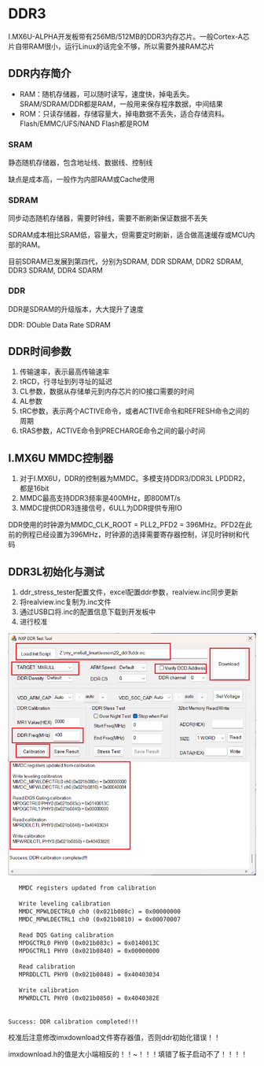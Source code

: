 # DDR3

I.MX6U-ALPHA开发板带有256MB/512MB的DDR3内存芯片。一般Cortex-A芯片自带RAM很小，运行Linux的话完全不够，所以需要外接RAM芯片

## DDR内存简介

- RAM：随机存储器，可以随时读写，速度快，掉电丢失。SRAM/SDRAM/DDR都是RAM，一般用来保存程序数据，中间结果
- ROM：只读存储器，存储容量大，掉电数据不丢失，适合存储资料。Flash/EMMC/UFS/NAND Flash都是ROM

### SRAM

静态随机存储器，包含地址线、数据线、控制线

缺点是成本高，一般作为内部RAM或Cache使用

### SDRAM

同步动态随机存储器，需要时钟线，需要不断刷新保证数据不丢失

SDRAM成本相比SRAM低，容量大，但需要定时刷新，适合做高速缓存或MCU内部的RAM。

目前SDRAM已发展到第四代，分别为SDRAM, DDR SDRAM, DDR2 SDRAM, DDR3 SDRAM, DDR4 SDARM

### DDR

DDR是SDRAM的升级版本，大大提升了速度

DDR: DOuble Data Rate SDRAM

## DDR时间参数

1. 传输速率，表示最高传输速率
2. tRCD，行寻址到列寻址的延迟
3. CL参数，数据从存储单元到内存芯片的IO接口需要的时间
4. AL参数
5. tRC参数，表示两个ACTIVE命令，或者ACTIVE命令和REFRESH命令之间的周期
6. tRAS参数，ACTIVE命令到PRECHARGE命令之间的最小时间

## I.MX6U MMDC控制器

1. 对于I.MX6U，DDR的控制器为MMDC。多模支持DDR3/DDR3L LPDDR2，都是16bit
2. MMDC最高支持DDR3频率是400MHz，即800MT/s
3. MMDC提供DDR3连接信号，6ULL为DDR提供专用IO

DDR使用的时钟源为MMDC_CLK_ROOT = PLL2_PFD2 = 396MHz。PFD2在此前的例程已经设置为396MHz，时钟源的选择需要寄存器控制，详见时钟树和代码

## DDR3L初始化与测试

1. ddr_stress_tester配置文件，excel配置ddr参数，realview.inc同步更新
2. 将realview.inc复制为.inc文件
3. 通过USB口将.inc的配置信息下载到开发板中
4. 进行校准

![ddr3](https://github.com/sybc120404/image4md/blob/main/ddr3.png)

```
   MMDC registers updated from calibration 

   Write leveling calibration
   MMDC_MPWLDECTRL0 ch0 (0x021b080c) = 0x00000000
   MMDC_MPWLDECTRL1 ch0 (0x021b0810) = 0x00070007

   Read DQS Gating calibration
   MPDGCTRL0 PHY0 (0x021b083c) = 0x0140013C
   MPDGCTRL1 PHY0 (0x021b0840) = 0x00000000

   Read calibration
   MPRDDLCTL PHY0 (0x021b0848) = 0x40403034

   Write calibration
   MPWRDLCTL PHY0 (0x021b0850) = 0x4040382E


Success: DDR calibration completed!!!
```

校准后注意修改imxdownload文件寄存器值，否则ddr初始化错误！！

imxdownload.h的值是大小端相反的！！~！！！填错了板子启动不了！！！！